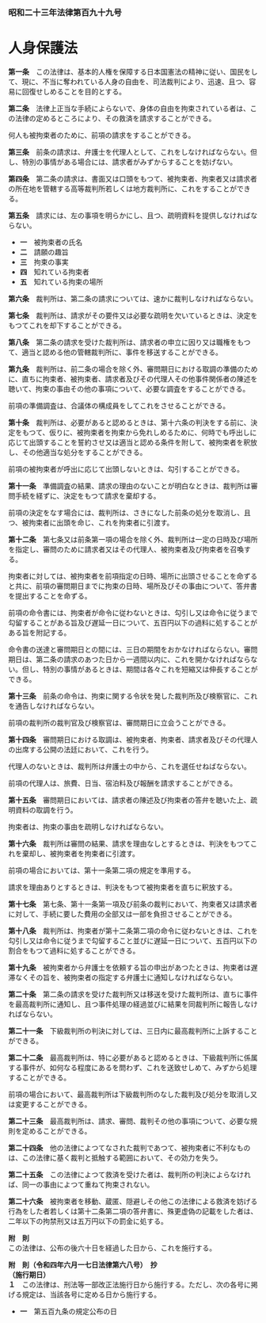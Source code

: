 ### 昭和二十三年法律第百九十九号  
# 人身保護法  
  
**第一条**　この法律は、基本的人権を保障する日本国憲法の精神に従い、国民をして、現に、不当に奪われている人身の自由を、司法裁判により、迅速、且つ、容易に回復せしめることを目的とする。  
  
**第二条**　法律上正当な手続によらないで、身体の自由を拘束されている者は、この法律の定めるところにより、その救済を請求することができる。  
  
何人も被拘束者のために、前項の請求をすることができる。  
  
**第三条**　前条の請求は、弁護士を代理人として、これをしなければならない。但し、特別の事情がある場合には、請求者がみずからすることを妨げない。  
  
**第四条**　第二条の請求は、書面又は口頭をもつて、被拘束者、拘束者又は請求者の所在地を管轄する高等裁判所若しくは地方裁判所に、これをすることができる。  
  
**第五条**　請求には、左の事項を明らかにし、且つ、疏明資料を提供しなければならない。  
* **一**　被拘束者の氏名  
* **二**　請願の趣旨  
* **三**　拘束の事実  
* **四**　知れている拘束者  
* **五**　知れている拘束の場所  
  
**第六条**　裁判所は、第二条の請求については、速かに裁判しなければならない。  
  
**第七条**　裁判所は、請求がその要件又は必要な疏明を欠いているときは、決定をもつてこれを却下することができる。  
  
**第八条**　第二条の請求を受けた裁判所は、請求者の申立に因り又は職権をもつて、適当と認める他の管轄裁判所に、事件を移送することができる。  
  
**第九条**　裁判所は、前二条の場合を除く外、審問期日における取調の準備のために、直ちに拘束者、被拘束者、請求者及びその代理人その他事件関係者の陳述を聴いて、拘束の事由その他の事項について、必要な調査をすることができる。  
  
前項の準備調査は、合議体の構成員をしてこれをさせることができる。  
  
**第十条**　裁判所は、必要があると認めるときは、第十六条の判決をする前に、決定をもつて、仮りに、被拘束者を拘束から免れしめるために、何時でも呼出しに応じて出頭することを誓約させ又は適当と認める条件を附して、被拘束者を釈放し、その他適当な処分をすることができる。  
  
前項の被拘束者が呼出に応じて出頭しないときは、勾引することができる。  
  
**第十一条**　準備調査の結果、請求の理由のないことが明白なときは、裁判所は審問手続を経ずに、決定をもつて請求を棄却する。  
  
前項の決定をなす場合には、裁判所は、さきになした前条の処分を取消し、且つ、被拘束者に出頭を命じ、これを拘束者に引渡す。  
  
**第十二条**　第七条又は前条第一項の場合を除く外、裁判所は一定の日時及び場所を指定し、審問のために請求者又はその代理人、被拘束者及び拘束者を召喚する。  
  
拘束者に対しては、被拘束者を前項指定の日時、場所に出頭させることを命ずると共に、前項の審問期日までに拘束の日時、場所及びその事由について、答弁書を提出することを命ずる。  
  
前項の命令書には、拘束者が命令に従わないときは、勾引し又は命令に従うまで勾留することがある旨及び遅延一日について、五百円以下の過料に処することがある旨を附記する。  
  
命令書の送達と審問期日との間には、三日の期間をおかなければならない。審問期日は、第二条の請求のあつた日から一週間以内に、これを開かなければならない。但し、特別の事情があるときは、期間は各々これを短縮又は伸長することができる。  
  
**第十三条**　前条の命令は、拘束に関する令状を発した裁判所及び検察官に、これを通告しなければならない。  
  
前項の裁判所の裁判官及び検察官は、審問期日に立会うことができる。  
  
**第十四条**　審問期日における取調は、被拘束者、拘束者、請求者及びその代理人の出席する公開の法廷において、これを行う。  
  
代理人のないときは、裁判所は弁護士の中から、これを選任せねばならない。  
  
前項の代理人は、旅費、日当、宿泊料及び報酬を請求することができる。  
  
**第十五条**　審問期日においては、請求者の陳述及び拘束者の答弁を聴いた上、疏明資料の取調を行う。  
  
拘束者は、拘束の事由を疏明しなければならない。  
  
**第十六条**　裁判所は審問の結果、請求を理由なしとするときは、判決をもつてこれを棄却し、被拘束者を拘束者に引渡す。  
  
前項の場合においては、第十一条第二項の規定を準用する。  
  
請求を理由ありとするときは、判決をもつて被拘束者を直ちに釈放する。  
  
**第十七条**　第七条、第十一条第一項及び前条の裁判において、拘束者又は請求者に対して、手続に要した費用の全部又は一部を負担させることができる。  
  
**第十八条**　裁判所は、拘束者が第十二条第二項の命令に従わないときは、これを勾引し又は命令に従うまで勾留すること並びに遅延一日について、五百円以下の割合をもつて過料に処することができる。  
  
**第十九条**　被拘束者から弁護士を依頼する旨の申出があつたときは、拘束者は遅滞なくその旨を、被拘束者の指定する弁護士に通知しなければならない。  
  
**第二十条**　第二条の請求を受けた裁判所又は移送を受けた裁判所は、直ちに事件を最高裁判所に通知し、且つ事件処理の経過並びに結果を同裁判所に報告しなければならない。  
  
**第二十一条**　下級裁判所の判決に対しては、三日内に最高裁判所に上訴することができる。  
  
**第二十二条**　最高裁判所は、特に必要があると認めるときは、下級裁判所に係属する事件が、如何なる程度にあるを問わず、これを送致せしめて、みずから処理することができる。  
  
前項の場合において、最高裁判所は下級裁判所のなした裁判及び処分を取消し又は変更することができる。  
  
**第二十三条**　最高裁判所は、請求、審問、裁判その他の事項について、必要な規則を定めることができる。  
  
**第二十四条**　他の法律によつてなされた裁判であつて、被拘束者に不利なものは、この法律に基く裁判と抵触する範囲において、その効力を失う。  
  
**第二十五条**　この法律によつて救済を受けた者は、裁判所の判決によらなければ、同一の事由によつて重ねて拘束されない。  
  
**第二十六条**　被拘束者を移動、蔵匿、隠避しその他この法律による救済を妨げる行為をした者若しくは第十二条第二項の答弁書に、殊更虚偽の記載をした者は、二年以下の拘禁刑又は五万円以下の罰金に処する。  
  
**附　則**  
この法律は、公布の後六十日を経過した日から、これを施行する。  
  
**附　則（令和四年六月一七日法律第六八号）　抄**  
**（施行期日）**  
**１**　この法律は、刑法等一部改正法施行日から施行する。ただし、次の各号に掲げる規定は、当該各号に定める日から施行する。  
* **一**　第五百九条の規定公布の日  
  

